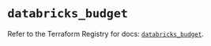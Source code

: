 # `databricks_budget`

Refer to the Terraform Registry for docs: [`databricks_budget`](https://registry.terraform.io/providers/databricks/databricks/1.81.0/docs/resources/budget).
